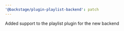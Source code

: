 ```yaml
---
'@backstage/plugin-playlist-backend': patch
---
```


Added support to the playlist plugin for the new backend
